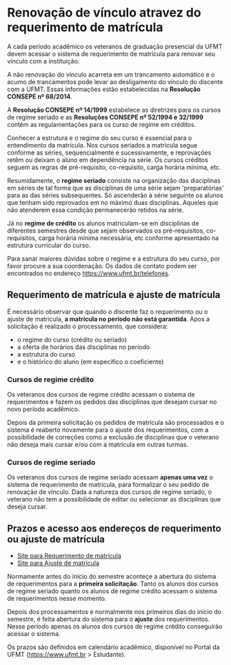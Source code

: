 # Renovação de vínculo atravez do requerimento de matrícula

A cada período acadêmico os veteranos de graduação presencial da UFMT devem acessar o sistema de requerimento de matrícula para renovar seu vínculo com a instituição.

A não renovação do vínculo acarreta em um trancamento automático e o acumo de trancamentos pode levar ao desligamento do vínculo do discente com a UFMT.
Essas informações estão estabelecidas na **Resolução CONSEPE nº 68/2014**.

A **Resolução CONSEPE nº 14/1999** estabelece as diretrizes para os cursos de regime seriado e as **Resoluções CONSEPE nº 52/1994 e 32/1999** contém as regulamentações para os curso de regime em créditos.

Conhecer a estrutura e o regime do seu curso é essencial para o entendimento da matrícula.
Nos cursos seriados a matrícula segue conforme as séries, sequencialmente e sucessivamente, e reprovações retêm ou deixam o aluno em dependência na série.
Os cursos créditos seguem as regras de pré-requisito, co-requisito, carga horária mínima, etc.

Resumidamente, o **regime seriado** consiste na organização das disciplinas em séries de tal forma que as disciplinas de uma série sejam 'preparatórias' para as das séries subsequentes. Só ascenderão à série seguinte os alunos que tenham sido reprovados em no máximo duas disciplinas. Aqueles que não atenderem essa condição permanecerão retidos na série.

Já no **regime de crédito** os alunos matriculam-se em disciplinas de diferentes semestres desde que sejam observados os pré-requisitos, co-requisitos, carga horária mínima necessária, etc conforme apresentado na estrutura curricular do curso.

Para sanar maiores dúvidas sobre o regime e a estrutura do seu curso, por favor procure a sua coordenação. Os dados de contato podem ser encontrados no endereço <https://www.ufmt.br/telefones>.

## Requerimento de matrícula e ajuste de matrícula

É necessário observar que quando o discente faz o requerimento ou o ajuste de matricula, **a matrícula no período não está garantida**.
Apos a solicitação é realizado o processamento, que considera:

* o regime do curso (crédito ou seriado)
* a oferta de horários das disciplinas no período
* a estrutura do curso
* e o histórico do aluno (em específico o coeficiente)

### Cursos de regime crédito

Os veteranos dos cursos de regime crédito acessam o sistema de requerimentos e fazem os pedidos das disciplinas que desejam cursar no novo período acadêmico.

Depois da primeira solicitação os pedidos de matrícula são processados e o sistema é reaberto novamente para o ajuste dos requerimentos, com a possibilidade de correções como a exclusão de disciplinas que o veterano não deseja mais cursar e/ou com a matrícula em outras turmas.

### Cursos de regime seriado

Os veteranos dos cursos de regime seriado acessam **apenas uma vez** o sistema de requerimento de matrícula, para formalizar o seu pedido de renovação de vínculo.
Dada a natureza dos cursos de regime seriado, o veterano não tem a possibilidade de editar ou selecionar as disciplinas que deseja cursar.

## Prazos e acesso aos endereços de requerimento ou ajuste de matrícula

* [Site para Requerimento de matrícula](http://siga.ufmt.br/www-siga/htmldelphi/loginMatricula/login.htm)
* [Site para Ajuste de matrícula](http://siga.ufmt.br/www-siga/htmldelphi/loginAjusteGraduacao/login.htm)

Normamente antes do início do semestre aconteçe a abertura do sistema de requerimentos para a **primeira solicitação**.
Tanto os alunos dos cursos de regime seriado quanto os alunos de regime crédito acessam o sistema de requerimentos nesse momento.

Depois dos processamentos e normalmente nos primeiros dias do início do semestre, é feita abertura do sistema para o **ajuste** dos requerimentos.
Nesse período apenas os alunos dos cursos de regime crédito conseguirão acessar o sistema.

Os prazos são definidos em calendário acadêmico, disponível no Portal da UFMT (<https://www.ufmt.br> > Estudante).